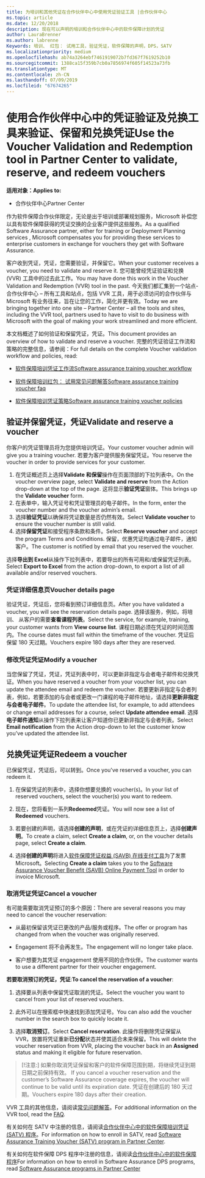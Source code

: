 ```yaml
---
title: 为培训和其他凭证在合作伙伴中心中使用凭证验证工具 |合作伙伴中心
ms.topic: article
ms.date: 12/20/2018
description: 现在可以声明的培训和合作伙伴中心中的软件保障计划的凭证
author: LauraBrenner
ms.author: labrenne
Keywords: 培训、 红包： 试用工具，验证凭证，软件保障的声明，DPS，SATV
ms.localizationpriority: medium
ms.openlocfilehash: ab74a3264ebf7461919072b7fd367f7619252b10
ms.sourcegitcommit: 1388ca15f359b7cb0a7856974f605f14523a73fb
ms.translationtype: MT
ms.contentlocale: zh-CN
ms.lasthandoff: 07/09/2019
ms.locfileid: "67674265"
---
```

# <a name="use-the-voucher-validation-and-redemption-tool-in-partner-center-to-validate-reserve-and-redeem-vouchers"></a><span data-ttu-id="e0db6-104">使用合作伙伴中心中的凭证验证及兑换工具来验证、保留和兑换凭证</span><span class="sxs-lookup"><span data-stu-id="e0db6-104">Use the Voucher Validation and Redemption tool in Partner Center to validate, reserve, and redeem vouchers</span></span> 

<span data-ttu-id="e0db6-105">**适用对象：**</span><span class="sxs-lookup"><span data-stu-id="e0db6-105">**Applies to:**</span></span>

- <span data-ttu-id="e0db6-106">合作伙伴中心</span><span class="sxs-lookup"><span data-stu-id="e0db6-106">Partner Center</span></span>

<span data-ttu-id="e0db6-107">作为软件保障合作伙伴限定，无论是出于培训或部署规划服务，Microsoft 补偿您以具有软件保障获得的凭证交换的企业客户提供这些服务。</span><span class="sxs-lookup"><span data-stu-id="e0db6-107">As a qualified Software Assurance partner, either for training or Deployment Planning services , Microsoft compensates you for providing these services to enterprise customers in exchange for vouchers they get with Software Assurance.</span></span>

<span data-ttu-id="e0db6-108">客户收到凭证，凭证，您需要验证，并保留它。</span><span class="sxs-lookup"><span data-stu-id="e0db6-108">When your customer receives a voucher, you need to validate and reserve it.</span></span> <span data-ttu-id="e0db6-109">您可能曾经凭证验证和兑换 (VVR) 工具中的过去此工作。</span><span class="sxs-lookup"><span data-stu-id="e0db6-109">You may have done this work in the Voucher Validation and Redemption (VVR) tool in the past.</span></span> <span data-ttu-id="e0db6-110">今天我们都汇集到一个站点-合作伙伴中心 – 所有工具和站点，包括 VVR 工具，用于必须访问的合作伙伴与 Microsoft 有业务往来，旨在让您的工作，简化并更有效。</span><span class="sxs-lookup"><span data-stu-id="e0db6-110">Today we are bringing together into one site – Partner Center – all the tools and sites, including the VVR tool, partners used to have to visit to do business with Microsoft with the goal of making your work streamlined and more efficient.</span></span>

<span data-ttu-id="e0db6-111">本文档概述了如何验证和保留凭证，凭证。</span><span class="sxs-lookup"><span data-stu-id="e0db6-111">This document provides an overview of how to validate and reserve a voucher.</span></span> <span data-ttu-id="e0db6-112">完整的凭证验证工作流和策略的完整信息，请参阅：</span><span class="sxs-lookup"><span data-stu-id="e0db6-112">For full details on the complete Voucher validation workflow and policies, read:</span></span> 

- [<span data-ttu-id="e0db6-113">软件保障培训凭证工作流</span><span class="sxs-lookup"><span data-stu-id="e0db6-113">Software assurance training voucher workflow</span></span>](https://query.prod.cms.rt.microsoft.com/cms/api/am/binary/RE3krfK)

- [<span data-ttu-id="e0db6-114">软件保障培训红包： 试用常见问题解答</span><span class="sxs-lookup"><span data-stu-id="e0db6-114">Software assurance training voucher faq</span></span>](https://query.prod.cms.rt.microsoft.com/cms/api/am/binary/RE3kz5o) 

- [<span data-ttu-id="e0db6-115">软件保障培训凭证策略</span><span class="sxs-lookup"><span data-stu-id="e0db6-115">Software assurance training voucher policies</span></span>](https://query.prod.cms.rt.microsoft.com/cms/api/am/binary/RE3koEP) 


## <a name="validate-and-reserve-a-voucher"></a><span data-ttu-id="e0db6-116">验证并保留凭证，凭证</span><span class="sxs-lookup"><span data-stu-id="e0db6-116">Validate and reserve a voucher</span></span>

<span data-ttu-id="e0db6-117">你客户的凭证管理员将为您提供培训凭证。</span><span class="sxs-lookup"><span data-stu-id="e0db6-117">Your customer voucher admin will give you a training voucher.</span></span> <span data-ttu-id="e0db6-118">若要为客户提供服务保留凭证。</span><span class="sxs-lookup"><span data-stu-id="e0db6-118">You reserve the voucher in order to provide services for your customer.</span></span>

1. <span data-ttu-id="e0db6-119">在凭证概述页上选择**Validate 和保留**操作在页面顶部的下拉列表中。</span><span class="sxs-lookup"><span data-stu-id="e0db6-119">On the voucher overview page, select **Validate and reserve** from the Action drop-down at the top of the page.</span></span> <span data-ttu-id="e0db6-120">这将显示**验证凭证**窗体。</span><span class="sxs-lookup"><span data-stu-id="e0db6-120">This brings up the **Validate voucher** form.</span></span>
2. <span data-ttu-id="e0db6-121">在表单中，输入凭证号和凭证管理员的电子邮件。</span><span class="sxs-lookup"><span data-stu-id="e0db6-121">In the form, enter the voucher number and the voucher admin’s email.</span></span>
3. <span data-ttu-id="e0db6-122">选择**验证凭证**以确保将凭证数量是否仍然有效。</span><span class="sxs-lookup"><span data-stu-id="e0db6-122">Select **Validate voucher** to ensure the voucher number is still valid.</span></span>
4. <span data-ttu-id="e0db6-123">选择**保留凭证**和接受程序条款和条件。</span><span class="sxs-lookup"><span data-stu-id="e0db6-123">Select **Reserve voucher** and accept the program Terms and Conditions.</span></span> <span data-ttu-id="e0db6-124">保留，优惠凭证均通过电子邮件，通知客户。</span><span class="sxs-lookup"><span data-stu-id="e0db6-124">The customer is notified by email that you reserved the voucher.</span></span>

<span data-ttu-id="e0db6-125">选择**导出到 Excel**从操作下拉列表中，若要导出的所有可用和/或保留凭证列表。</span><span class="sxs-lookup"><span data-stu-id="e0db6-125">Select **Export to Excel** from the action drop-down, to export a list of all available and/or reserved vouchers.</span></span>

### <a name="voucher-details-page"></a><span data-ttu-id="e0db6-126">凭证详细信息页</span><span class="sxs-lookup"><span data-stu-id="e0db6-126">Voucher details page</span></span>

<span data-ttu-id="e0db6-127">验证凭证，凭证后，您将看到预订详细信息页。</span><span class="sxs-lookup"><span data-stu-id="e0db6-127">After you have validated a voucher, you will see the reservation details page.</span></span> <span data-ttu-id="e0db6-128">选择该服务，例如，将培训、 从客户的需要**查看课程列表**。</span><span class="sxs-lookup"><span data-stu-id="e0db6-128">Select the service, for example, training, your customer wants from **View course list**.</span></span>
<span data-ttu-id="e0db6-129">课程日期必须在凭证的时间范围内。</span><span class="sxs-lookup"><span data-stu-id="e0db6-129">The course dates must fall within the timeframe of the voucher.</span></span> <span data-ttu-id="e0db6-130">凭证后保留 180 天过期。</span><span class="sxs-lookup"><span data-stu-id="e0db6-130">Vouchers expire 180 days after they are reserved.</span></span>

### <a name="modify-a-voucher"></a><span data-ttu-id="e0db6-131">修改凭证凭证</span><span class="sxs-lookup"><span data-stu-id="e0db6-131">Modify a voucher</span></span>

<span data-ttu-id="e0db6-132">当您保留了凭证，凭证，凭证列表中时，可以更新非指定与会者电子邮件和兑换凭证。</span><span class="sxs-lookup"><span data-stu-id="e0db6-132">When you have reserved a voucher from your voucher list, you can update the attendee email and redeem the voucher.</span></span> <span data-ttu-id="e0db6-133">若要更新非指定与会者列表，例如，若要添加的与会者或更改一门课程的电子邮件地址，请选择**更新非指定与会者电子邮件**。</span><span class="sxs-lookup"><span data-stu-id="e0db6-133">To update the attendee list, for example, to add attendees or change email addresses for a course, select **Update attendee email**.</span></span> <span data-ttu-id="e0db6-134">选择**电子邮件通知**从操作下拉列表来让客户知道你已更新非指定与会者列表。</span><span class="sxs-lookup"><span data-stu-id="e0db6-134">Select **Email notification** from the Action drop-down to let the customer know you’ve updated the attendee list.</span></span>

## <a name="redeem-a-voucher"></a><span data-ttu-id="e0db6-135">兑换凭证凭证</span><span class="sxs-lookup"><span data-stu-id="e0db6-135">Redeem a voucher</span></span>

<span data-ttu-id="e0db6-136">已保留凭证，凭证后，可以转到。</span><span class="sxs-lookup"><span data-stu-id="e0db6-136">Once you've reserved a voucher, you can redeem it.</span></span> 

1. <span data-ttu-id="e0db6-137">在保留凭证的列表中，选择你想要兑换的 voucher(s)。</span><span class="sxs-lookup"><span data-stu-id="e0db6-137">In your list of reserved vouchers, select the voucher(s) you want to redeem.</span></span> 
2. <span data-ttu-id="e0db6-138">现在，您将看到一系列**Redeemed**凭证。</span><span class="sxs-lookup"><span data-stu-id="e0db6-138">You will now see a list of **Redeemed** vouchers.</span></span>

4. <span data-ttu-id="e0db6-139">若要创建的声明，请选择**创建的声明**，或在凭证的详细信息页上，选择**创建声明**。</span><span class="sxs-lookup"><span data-stu-id="e0db6-139">To create a claim, select **Create a claim**, or, on the voucher details page, select **Create a claim**.</span></span>

5. <span data-ttu-id="e0db6-140">选择**创建的声明**将进入[软件保障凭证权益 (SAVB) 在线支付工具](https://planningservices.partners.extranet.microsoft.com/en/Pages/getpaid.aspx)为了发票 Microsoft。</span><span class="sxs-lookup"><span data-stu-id="e0db6-140">Selecting **Create a claim** takes you to the [Software Assurance Voucher Benefit (SAVB) Online Payment Tool](https://planningservices.partners.extranet.microsoft.com/en/Pages/getpaid.aspx) in order to invoice Microsoft.</span></span>


### <a name="cancel-a-voucher"></a><span data-ttu-id="e0db6-141">取消凭证凭证</span><span class="sxs-lookup"><span data-stu-id="e0db6-141">Cancel a voucher</span></span>

<span data-ttu-id="e0db6-142">有可能需要取消凭证预订的多个原因：</span><span class="sxs-lookup"><span data-stu-id="e0db6-142">There are several reasons you may need to cancel the voucher reservation:</span></span>

- <span data-ttu-id="e0db6-143">从最初保留该凭证已更改的产品/服务或程序。</span><span class="sxs-lookup"><span data-stu-id="e0db6-143">The offer or program has changed from when the voucher was originally reserved.</span></span>

- <span data-ttu-id="e0db6-144">Engagement 将不会再发生。</span><span class="sxs-lookup"><span data-stu-id="e0db6-144">The engagement will no longer take place.</span></span>

- <span data-ttu-id="e0db6-145">客户想要为其凭证 engagement 使用不同的合作伙伴。</span><span class="sxs-lookup"><span data-stu-id="e0db6-145">The customer wants to use a different partner for their voucher engagement.</span></span>

<span data-ttu-id="e0db6-146">**若要取消预订的凭证，凭证**:</span><span class="sxs-lookup"><span data-stu-id="e0db6-146">**To cancel the reservation of a voucher**:</span></span>

1. <span data-ttu-id="e0db6-147">选择要从列表中保留凭证取消的凭证。</span><span class="sxs-lookup"><span data-stu-id="e0db6-147">Select the voucher you want to cancel from your list of reserved vouchers.</span></span>

2. <span data-ttu-id="e0db6-148">此外可以在搜索框中快速找到添加凭证号。</span><span class="sxs-lookup"><span data-stu-id="e0db6-148">You can also add the voucher number in the search box to quickly locate it.</span></span> 

3. <span data-ttu-id="e0db6-149">选择**取消预订**。</span><span class="sxs-lookup"><span data-stu-id="e0db6-149">Select **Cancel reservation**.</span></span> <span data-ttu-id="e0db6-150">此操作将删除凭证保留从 VVR，放置将凭证重新**已分配**状态并使其适合未来保留。</span><span class="sxs-lookup"><span data-stu-id="e0db6-150">This will delete the voucher reservation from VVR, placing the voucher back in an **Assigned** status and making it eligible for future reservation.</span></span>

>[!注意:]<span data-ttu-id="e0db6-151"> 如果你取消凭证保留和客户的软件保障范围到期，将继续凭证到期日期之前保持有效。</span><span class="sxs-lookup"><span data-stu-id="e0db6-151"> If you cancel a voucher reservation and the customer’s Software Assurance coverage expires, the voucher will continue to be valid until its expiration date.</span></span> <span data-ttu-id="e0db6-152">凭证在创建后的 180 天过期。</span><span class="sxs-lookup"><span data-stu-id="e0db6-152">Vouchers expire 180 days after their creation.</span></span>

<span data-ttu-id="e0db6-153">VVR 工具的其他信息，请阅读[常见问题解答](vvr-faq.md)。</span><span class="sxs-lookup"><span data-stu-id="e0db6-153">For additional information on the VVR tool, read the [FAQ](vvr-faq.md).</span></span>

<span data-ttu-id="e0db6-154">有关如何在 SATV 中注册的信息，请阅读[合作伙伴中心中的软件保障培训凭证 (SATV) 程序](software-assurance-satv.md)。</span><span class="sxs-lookup"><span data-stu-id="e0db6-154">For information on how to enroll in SATV, read [Software Assurance Training Voucher (SATV) program in Partner Center](software-assurance-satv.md).</span></span>

<span data-ttu-id="e0db6-155">有关如何在软件保障 DPS 程序中注册的信息，请阅读[合作伙伴中心中的软件保障程序](software-assurance-dps.md)</span><span class="sxs-lookup"><span data-stu-id="e0db6-155">For information on how to enroll in Software Assurance DPS programs, read [Software Assurance programs in Partner Center](software-assurance-dps.md)</span></span>

